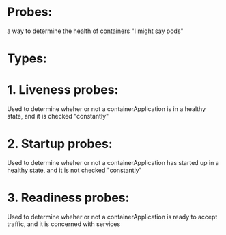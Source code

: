 # Probes:
  a way to determine the health of containers "I might say pods"
 
# Types:
  # 1. Liveness probes:
Used to determine wheher or not a containerApplication is in a healthy state, and it is checked "constantly"
  # 2. Startup probes:
Used to determine wheher or not a containerApplication has started up in a healthy state, and it is not checked "constantly"
  # 3. Readiness probes:
Used to determine wheher or not a containerApplication is ready to accept traffic, and it is concerned with services
